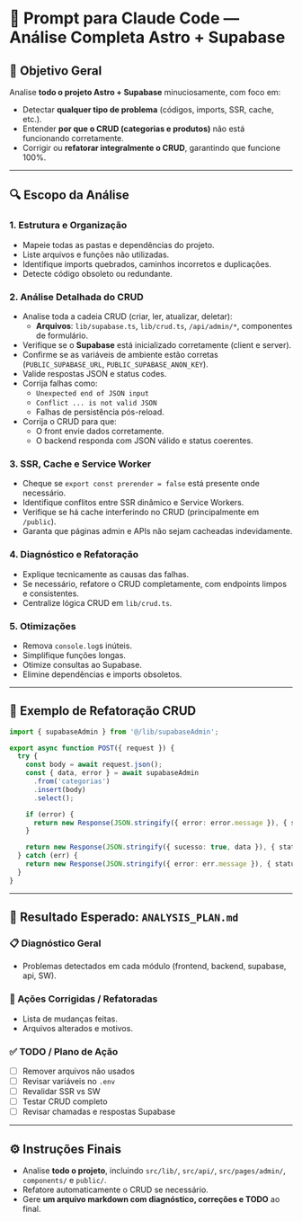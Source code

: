# 🚀 Prompt para Claude Code — Análise Completa Astro + Supabase

## 🧠 Objetivo Geral
Analise **todo o projeto Astro + Supabase** minuciosamente, com foco em:
- Detectar **qualquer tipo de problema** (códigos, imports, SSR, cache, etc.).
- Entender **por que o CRUD (categorias e produtos)** não está funcionando corretamente.
- Corrigir ou **refatorar integralmente o CRUD**, garantindo que funcione 100%.

---

## 🔍 Escopo da Análise

### 1. Estrutura e Organização
- Mapeie todas as pastas e dependências do projeto.
- Liste arquivos e funções não utilizadas.
- Identifique imports quebrados, caminhos incorretos e duplicações.
- Detecte código obsoleto ou redundante.

### 2. Análise Detalhada do CRUD
- Analise toda a cadeia CRUD (criar, ler, atualizar, deletar):
  - **Arquivos**: `lib/supabase.ts`, `lib/crud.ts`, `/api/admin/*`, componentes de formulário.
- Verifique se o **Supabase** está inicializado corretamente (client e server).
- Confirme se as variáveis de ambiente estão corretas (`PUBLIC_SUPABASE_URL`, `PUBLIC_SUPABASE_ANON_KEY`).
- Valide respostas JSON e status codes.
- Corrija falhas como:
  - `Unexpected end of JSON input`
  - `Conflict ... is not valid JSON`
  - Falhas de persistência pós-reload.
- Corrija o CRUD para que:
  - O front envie dados corretamente.
  - O backend responda com JSON válido e status coerentes.

### 3. SSR, Cache e Service Worker
- Cheque se `export const prerender = false` está presente onde necessário.
- Identifique conflitos entre SSR dinâmico e Service Workers.
- Verifique se há cache interferindo no CRUD (principalmente em `/public`).
- Garanta que páginas admin e APIs não sejam cacheadas indevidamente.

### 4. Diagnóstico e Refatoração
- Explique tecnicamente as causas das falhas.
- Se necessário, refatore o CRUD completamente, com endpoints limpos e consistentes.
- Centralize lógica CRUD em `lib/crud.ts`.

### 5. Otimizações
- Remova `console.log`s inúteis.
- Simplifique funções longas.
- Otimize consultas ao Supabase.
- Elimine dependências e imports obsoletos.

---

## 🧱 Exemplo de Refatoração CRUD

```ts
import { supabaseAdmin } from '@/lib/supabaseAdmin';

export async function POST({ request }) {
  try {
    const body = await request.json();
    const { data, error } = await supabaseAdmin
      .from('categorias')
      .insert(body)
      .select();

    if (error) {
      return new Response(JSON.stringify({ error: error.message }), { status: 400 });
    }

    return new Response(JSON.stringify({ sucesso: true, data }), { status: 201 });
  } catch (err) {
    return new Response(JSON.stringify({ error: err.message }), { status: 500 });
  }
}
```

---

## 🧾 Resultado Esperado: `ANALYSIS_PLAN.md`

### 📋 Diagnóstico Geral
- Problemas detectados em cada módulo (frontend, backend, supabase, api, SW).

### 🧠 Ações Corrigidas / Refatoradas
- Lista de mudanças feitas.
- Arquivos alterados e motivos.

### ✅ TODO / Plano de Ação
- [ ] Remover arquivos não usados  
- [ ] Revisar variáveis no `.env`  
- [ ] Revalidar SSR vs SW  
- [ ] Testar CRUD completo  
- [ ] Revisar chamadas e respostas Supabase  

---

## ⚙️ Instruções Finais
- Analise **todo o projeto**, incluindo `src/lib/`, `src/api/`, `src/pages/admin/`, `components/` e `public/`.
- Refatore automaticamente o CRUD se necessário.
- Gere **um arquivo markdown com diagnóstico, correções e TODO** ao final.
